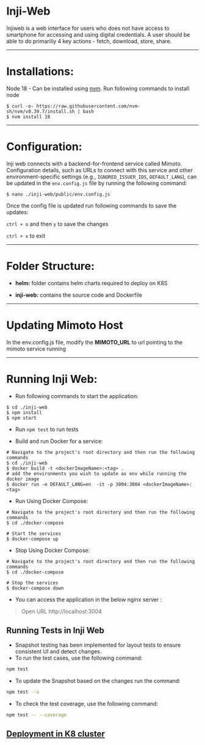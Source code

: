 # Inji-Web
Injiweb is a web interface for users who does not have access to smartphone for accessing and using digital credentials. A user should be able to do primariliy 4 key actions - fetch, download, store, share.

---
# Installations:

Node 18 - Can be installed using [nvm](https://github.com/nvm-sh/nvm). Run following commands to install node

```
$ curl -o- https://raw.githubusercontent.com/nvm-sh/nvm/v0.39.7/install.sh | bash
$ nvm install 18
```
---
# Configuration:
Inji web connects with a backend-for-frontend service called Mimoto. Configuration details, such as URLs to connect with this service and other environment-specific settings (e.g., `IGNORED_ISSUER_IDS`, `DEFAULT_LANG`), can be updated in the `env.config.js` file by running the following command:
```
$ nano ./inji-web/public/env.config.js
```
Once the config file is updated run following commands to save the updates:

`ctrl + o` and then `y` to save the changes

`ctrl + x` to exit

---

# Folder Structure:

  * **helm:** folder contains helm charts required to deploy on K8S

  * **inji-web:** contains the source code and Dockerfile

---
# Updating Mimoto Host

In the env.config.js file, modify the **MIMOTO_URL** to url pointing to the mimoto service running  

---


# Running Inji Web:

* Run following commands to start the application:

```
$ cd ./inji-web
$ npm install
$ npm start
```
 * Run `npm test` to run tests


- Build and run Docker for a service: 
```
# Navigate to the project's root directory and then run the following commands
$ cd ./inji-web
$ docker build -t <dockerImageName>:<tag> .
# add the environments you wish to update as env while running the docker image
$ docker run -e DEFAULT_LANG=en  -it -p 3004:3004 <dockerImageName>:<tag>
```

- Run Using Docker Compose:
```
# Navigate to the project's root directory and then run the following commands
$ cd ./docker-compose

# Start the services
$ docker-compose up
```

- Stop Using Docker Compose:
```
# Navigate to the project's root directory and then run the following commands
$ cd ./docker-compose

# Stop the services
$ docker-compose down
```

- You can access the application in the below nginx server :  
> Open URL http://localhost:3004

## Running Tests in Inji Web
 - Snapshot testing has been implemented for layout tests to ensure consistent UI and detect changes.
 - To run the test cases, use the following command:
```bash
npm test
```
 - To update the Snapshot based on the changes run the command:
```bash
npm test --u
```
 - To check the test coverage, use the following command:
```bash
npm test -- --coverage
```

## [Deployment in K8 cluster](deploy/README.md)